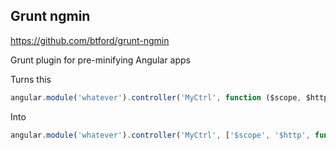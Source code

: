 ## Grunt ngmin

https://github.com/btford/grunt-ngmin

Grunt plugin for pre-minifying Angular apps

Turns this
```javascript
angular.module('whatever').controller('MyCtrl', function ($scope, $http) { ... });
```

Into
```javascript
angular.module('whatever').controller('MyCtrl', ['$scope', '$http', function ($scope, $http) { ... }]);
```
